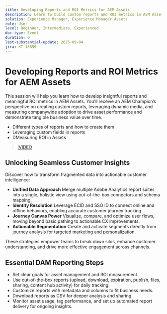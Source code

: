```yaml
---
title: Developing Reports and ROI Metrics for AEM Assets
description: Learn to build custom reports and ROI metrics in AEM Assets. Discover best practices for tracking asset performance and business impact.
solution: Experience Manager, Experience Manager Assets
role: User
level: Beginner, Intermediate, Experienced
doc-type: Event
duration: 0
last-substantial-update: 2025-09-04
jira: KT-18859
---
```


# Developing Reports and ROI Metrics for AEM Assets

This session will help you learn how to develop insightful reports and meaningful ROI metrics in AEM Assets.
You'll receive an AEM Champion’s perspective on creating custom reports, leveraging dynamic media, and measuring companywide adoption to drive asset performance and demonstrate tangible business value over time.

* Different types of reports and how to create them
* Leveraging custom fields in reports
* DMeasuring ROI in Assets

>[!VIDEO](https://video.tv.adobe.com/v/3471384/?learn=on&enablevpops)

## Unlocking Seamless Customer Insights

Discover how to transform fragmented data into actionable customer intelligence:

* **Unified Data Approach** Merge multiple Adobe Analytics report suites into a single, holistic view using out-of-the-box connectors and schema mapping.
* **Identity Resolution** Leverage ECID and SSO ID to connect online and offline behaviors, enabling accurate customer journey tracking.
* **Journey Canvas Power** Visualize, compare, and optimize user flows, moving beyond basic pathing to actionable CX improvements.
* **Actionable Segmentation** Create and activate segments directly from journey analysis for targeted marketing and personalization.

These strategies empower teams to break down silos, enhance customer understanding, and drive more effective engagement across channels.

## Essential DAM Reporting Steps

* Set clear goals for asset management and ROI measurement.
* Use out-of-the-box reports (upload, download, expiration, publish, files, sharing, content hub activity) for daily tracking.
* Customize reports with metadata and columns to fit business needs.
* Download reports as CSV for deeper analysis and sharing.
* Monitor asset usage, tag performance, and set up automated report delivery for ongoing insights.